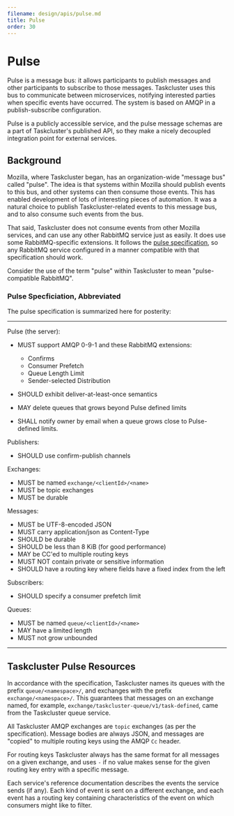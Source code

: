```yaml
---
filename: design/apis/pulse.md
title: Pulse
order: 30
---
```


# Pulse

Pulse is a message bus: it allows participants to publish messages and other
participants to subscribe to those messages. Taskcluster uses this bus to
communicate between microservices, notifying interested parties when specific
events have occurred. The system is based on AMQP in a publish-subscribe
configuration.

Pulse is a publicly accessible service, and the pulse message schemas are a
part of Taskcluster's published API, so they make a nicely decoupled
integration point for external services.

## Background

Mozilla, where Taskcluster began, has an organization-wide "message bus" called
"pulse". The idea is that systems within Mozilla should publish events to this
bus, and other systems can then consume those events. This has enabled
development of lots of interesting pieces of automation. It was a natural
choice to publish Taskcluster-related events to this message bus, and to also
consume such events from the bus.

That said, Taskcluster does not consume events from other Mozilla services, and
can use any other RabbitMQ service just as easily.  It does use some
RabbitMQ-specific extensions. It follows the [pulse
specification](https://wiki.mozilla.org/Auto-tools/Projects/Pulse#Specification),
so any RabbitMQ service configured in a manner compatible with that specification
should work.

Consider the use of the term "pulse" within Taskcluster to mean
"pulse-compatible RabbitMQ".

### Pulse Specficiation, Abbreviated

The pulse specification is summarized here for posterity:

---

Pulse (the server):

* MUST support AMQP 0-9-1 and these RabbitMQ extensions:

  * Confirms
  * Consumer Prefetch
  * Queue Length Limit
  * Sender-selected Distribution

* SHOULD exhibit deliver-at-least-once semantics
* MAY delete queues that grows beyond Pulse defined limits
* SHALL notify owner by email when a queue grows close to Pulse-defined limits.

Publishers:

* SHOULD use confirm-publish channels

Exchanges:

* MUST be named `exchange/<clientId>/<name>`
* MUST be topic exchanges
* MUST be durable

Messages:

* MUST be UTF-8-encoded JSON
* MUST carry application/json as Content-Type
* SHOULD be durable
* SHOULD be less than 8 KiB (for good performance)
* MAY be CC'ed to multiple routing keys
* MUST NOT contain private or sensitive information
* SHOULD have a routing key where fields have a fixed index from the left

Subscribers:

* SHOULD specify a consumer prefetch limit

Queues:

* MUST be named `queue/<clientId>/<name>`
* MAY have a limited length
* MUST not grow unbounded

---

## Taskcluster Pulse Resources

In accordance with the specification, Taskcluster names its queues with the
prefix `queue/<namespace>/`, and exchanges with the prefix
`exchange/<namespace>/`. This guarantees that messages on an exchange named,
for example, `exchange/taskcluster-queue/v1/task-defined`, came from the
Taskcluster queue service.

All Taskcluster AMQP exchanges are `topic` exchanges (as per the
specification). Message bodies are always JSON, and messages are "copied" to
multiple routing keys using the AMQP `Cc` header.

For routing keys Taskcluster always has the same format for all messages on a
given exchange, and uses `-` if no value makes sense for the given routing key
entry with a specific message.

Each service's reference documentation describes the events the service sends
(if any). Each kind of event is sent on a different exchange, and each event
has a routing key containing characteristics of the event on which consumers
might like to filter.
